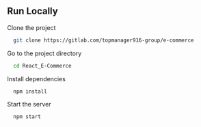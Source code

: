 ## Run Locally

Clone the project

```bash
  git clone https://gitlab.com/topmanager916-group/e-commerce
```

Go to the project directory

```bash
  cd React_E-Commerce
```

Install dependencies

```bash
  npm install
```

Start the server

```bash
  npm start
```


